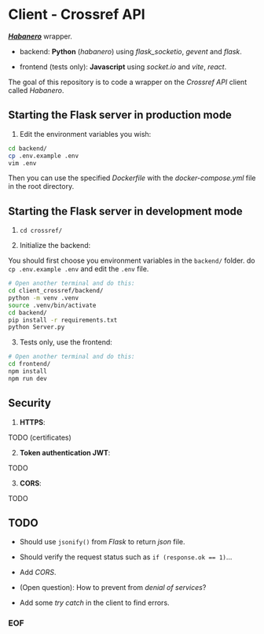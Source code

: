 # Client - Crossref API

[***Habanero***](https://github.com/sckott/habanero/) wrapper.

- backend: **Python** (*habanero*) using *flask_socketio*, *gevent* and *flask*.

- frontend (tests only): **Javascript** using *socket.io* and *vite*, *react*.

The goal of this repository is to code a wrapper on the *Crossref API* client
called *Habanero*.

## Starting the Flask server in production mode

1. Edit the environment variables you wish:

```bash
cd backend/
cp .env.example .env
vim .env
```

Then you can use the specified *Dockerfile* with the *docker-compose.yml*
file in the root directory.

## Starting the Flask server in development mode

1. ``cd crossref/``

2. Initialize the backend:

You should first choose you environment variables in the `backend/` folder.
do ``cp .env.example .env`` and edit the `.env` file.

```bash
# Open another terminal and do this:
cd client_crossref/backend/
python -m venv .venv
source .venv/bin/activate
cd backend/
pip install -r requirements.txt
python Server.py
```

3. Tests only, use the frontend:

```bash
# Open another terminal and do this:
cd frontend/
npm install
npm run dev
```

## Security

1. **HTTPS**:

TODO (certificates)

2. **Token authentication JWT**:

TODO

3. **CORS**:

TODO

## TODO

- Should use `jsonify()` from *Flask* to return *json* file.

- Should verify the request status such as ``if (response.ok == 1)``...

- Add *CORS*.

- (Open question): How to prevent from *denial of services*?

- Add some *try catch* in the client to find errors.

### EOF

